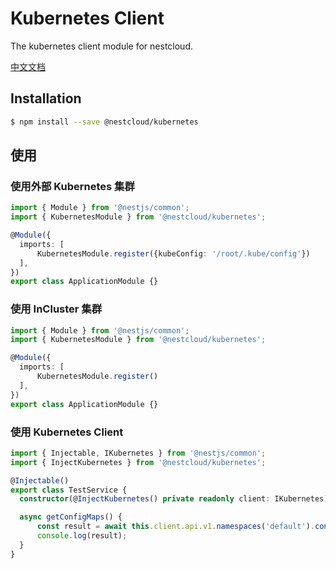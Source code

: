 # Kubernetes Client

The kubernetes client module for nestcloud.

[中文文档](https://github.com/nest-cloud/nestcloud/blob/master/docs/kuberentes.md)

## Installation

```bash
$ npm install --save @nestcloud/kubernetes
```

## 使用

### 使用外部 Kubernetes 集群

```typescript
import { Module } from '@nestjs/common';
import { KubernetesModule } from '@nestcloud/kubernetes';

@Module({
  imports: [
      KubernetesModule.register({kubeConfig: '/root/.kube/config'})
  ],
})
export class ApplicationModule {}
```

### 使用 InCluster 集群

```typescript
import { Module } from '@nestjs/common';
import { KubernetesModule } from '@nestcloud/kubernetes';

@Module({
  imports: [
      KubernetesModule.register()
  ],
})
export class ApplicationModule {}
```

### 使用 Kubernetes Client

```typescript
import { Injectable, IKubernetes } from '@nestjs/common';
import { InjectKubernetes } from '@nestcloud/kubernetes';

@Injectable()
export class TestService {
  constructor(@InjectKubernetes() private readonly client: IKubernetes) {}

  async getConfigMaps() {
      const result = await this.client.api.v1.namespaces('default').configmaps('test-configmap').get();
      console.log(result);
  }
}
```
